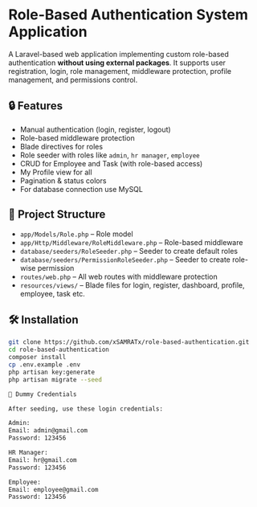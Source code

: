# Role-Based Authentication System Application

A Laravel-based web application implementing custom role-based authentication **without using external packages**. It supports user registration, login, role management, middleware protection, profile management, and permissions control.

## 🔒 Features

- Manual authentication (login, register, logout)
- Role-based middleware protection
- Blade directives for roles
- Role seeder with roles like `admin`, `hr manager`, `employee`
- CRUD for Employee and Task (with role-based access)
- My Profile view for all
- Pagination & status colors
- For database connection use MySQL

## 📁 Project Structure

- `app/Models/Role.php` – Role model
- `app/Http/Middleware/RoleMiddleware.php` – Role-based middleware
- `database/seeders/RoleSeeder.php` – Seeder to create default roles
- `database/seeders/PermissionRoleSeeder.php` – Seeder to create role-wise permission
- `routes/web.php` – All web routes with middleware protection
- `resources/views/` – Blade files for login, register, dashboard, profile, employee, task etc.

## 🛠 Installation

```bash
git clone https://github.com/xSAMRATx/role-based-authentication.git
cd role-based-authentication
composer install
cp .env.example .env
php artisan key:generate
php artisan migrate --seed

🧪 Dummy Credentials

After seeding, use these login credentials:

Admin:
Email: admin@gmail.com
Password: 123456

HR Manager:
Email: hr@gmail.com
Password: 123456

Employee:
Email: employee@gmail.com
Password: 123456
